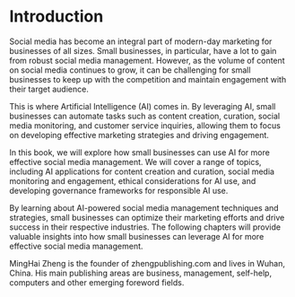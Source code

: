 # Introduction

Social media has become an integral part of modern-day marketing for businesses of all sizes. Small businesses, in particular, have a lot to gain from robust social media management. However, as the volume of content on social media continues to grow, it can be challenging for small businesses to keep up with the competition and maintain engagement with their target audience.

This is where Artificial Intelligence (AI) comes in. By leveraging AI, small businesses can automate tasks such as content creation, curation, social media monitoring, and customer service inquiries, allowing them to focus on developing effective marketing strategies and driving engagement.

In this book, we will explore how small businesses can use AI for more effective social media management. We will cover a range of topics, including AI applications for content creation and curation, social media monitoring and engagement, ethical considerations for AI use, and developing governance frameworks for responsible AI use.

By learning about AI-powered social media management techniques and strategies, small businesses can optimize their marketing efforts and drive success in their respective industries. The following chapters will provide valuable insights into how small businesses can leverage AI for more effective social media management.

MingHai Zheng is the founder of zhengpublishing.com and lives in Wuhan, China. His main publishing areas are business, management, self-help, computers and other emerging foreword fields.
